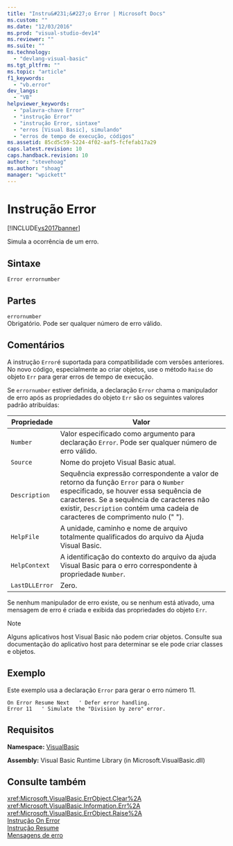 ```yaml
---
title: "Instru&#231;&#227;o Error | Microsoft Docs"
ms.custom: ""
ms.date: "12/03/2016"
ms.prod: "visual-studio-dev14"
ms.reviewer: ""
ms.suite: ""
ms.technology: 
  - "devlang-visual-basic"
ms.tgt_pltfrm: ""
ms.topic: "article"
f1_keywords: 
  - "vb.error"
dev_langs: 
  - "VB"
helpviewer_keywords: 
  - "palavra-chave Error"
  - "instrução Error"
  - "instrução Error, sintaxe"
  - "erros [Visual Basic], simulando"
  - "erros de tempo de execução, códigos"
ms.assetid: 85cd5c59-5224-4f02-aaf5-fcfefab17a29
caps.latest.revision: 10
caps.handback.revision: 10
author: "stevehoag"
ms.author: "shoag"
manager: "wpickett"
---
```

# Instru&#231;&#227;o Error
[!INCLUDE[vs2017banner](../../../csharp/includes/vs2017banner.md)]

Simula a ocorrência de um erro.  
  
## Sintaxe  
  
```  
Error errornumber  
```  
  
## Partes  
 `errornumber`  
 Obrigatório.  Pode ser qualquer número de erro válido.  
  
## Comentários  
 A instrução `Error`é suportada para compatibilidade com versões anteriores.  No novo código, especialmente ao criar objetos, use o método `Raise` do objeto `Err` para gerar erros de tempo de execução.  
  
 Se `errornumber` estiver definida, a declaração `Error` chama o manipulador de erro após as propriedades do objeto `Err` são os seguintes valores padrão atribuídas:  
  
|Propriedade|Valor|  
|-----------------|-----------|  
|`Number`|Valor especificado como argumento para declaração `Error`.  Pode ser qualquer número de erro válido.|  
|`Source`|Nome do projeto Visual Basic atual.|  
|`Description`|Sequência expressão correspondente a valor de retorno da função `Error` para o `Number` especificado, se houver essa sequência de caracteres.  Se a sequência de caracteres não existir, `Description` contém uma cadeia de caracteres de comprimento nulo \(" "\).|  
|`HelpFile`|A unidade, caminho e nome de arquivo totalmente qualificados do arquivo da Ajuda Visual Basic.|  
|`HelpContext`|A identificação do contexto do arquivo da ajuda Visual Basic para o erro correspondente à propriedade `Number`.|  
|`LastDLLError`|Zero.|  
  
 Se nenhum manipulador de erro existe, ou se nenhum está ativado, uma mensagem de erro é criada e exibida das propriedades do objeto `Err`.  
  
> [!NOTE]
>  Alguns aplicativos host Visual Basic não podem criar objetos.  Consulte sua documentação do aplicativo host para determinar se ele pode criar classes e objetos.  
  
## Exemplo  
 Este exemplo usa a declaração `Error` para gerar o erro número 11.  
  
```  
On Error Resume Next   ' Defer error handling.  
Error 11   ' Simulate the "Division by zero" error.  
```  
  
## Requisitos  
 **Namespace:** [VisualBasic](../../../visual-basic/language-reference/runtime-library-members.md)  
  
 **Assembly:** Visual Basic Runtime Library \(in Microsoft.VisualBasic.dll\)  
  
## Consulte também  
 <xref:Microsoft.VisualBasic.ErrObject.Clear%2A>   
 <xref:Microsoft.VisualBasic.Information.Err%2A>   
 <xref:Microsoft.VisualBasic.ErrObject.Raise%2A>   
 [Instrução On Error](../../../visual-basic/language-reference/statements/on-error-statement.md)   
 [Instrução Resume](../../../visual-basic/language-reference/statements/resume-statement.md)   
 [Mensagens de erro](../../../visual-basic/language-reference/error-messages/index.md)
